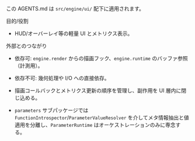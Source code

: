 この AGENTS.md は `src/engine/ui/` 配下に適用されます。

目的/役割
- HUD/オーバーレイ等の軽量 UI とメトリクス表示。

外部とのつながり
- 依存可: `engine.render` からの描画フック、`engine.runtime` のバッファ参照（計測用）。
- 依存不可: 幾何処理や I/O への直接依存。

- 描画コールバックとメトリクス更新の順序を管理し、副作用を UI 層内に閉じ込める。
- `parameters` サブパッケージでは `FunctionIntrospector`/`ParameterValueResolver` を介してメタ情報抽出と値適用を分離し、`ParameterRuntime` はオーケストレーションのみに専念する。

